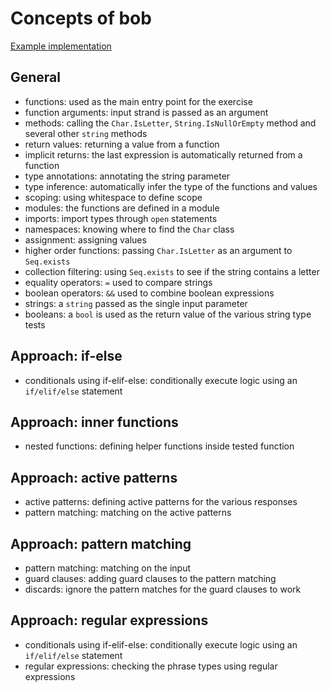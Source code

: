 # Concepts of bob

[Example implementation](https://github.com/exercism/fsharp/blob/master/exercises/bob/Example.fs)

## General

- functions: used as the main entry point for the exercise
- function arguments: input strand is passed as an argument
- methods: calling the `Char.IsLetter`, `String.IsNullOrEmpty` method and several other `string` methods
- return values: returning a value from a function
- implicit returns: the last expression is automatically returned from a function
- type annotations: annotating the string parameter
- type inference: automatically infer the type of the functions and values
- scoping: using whitespace to define scope
- modules: the functions are defined in a module
- imports: import types through `open` statements
- namespaces: knowing where to find the `Char` class
- assignment: assigning values
- higher order functions: passing `Char.IsLetter` as an argument to `Seq.exists`
- collection filtering: using `Seq.exists` to see if the string contains a letter
- equality operators: `=` used to compare strings
- boolean operators: `&&` used to combine boolean expressions
- strings: a `string` passed as the single input parameter
- booleans: a `bool` is used as the return value of the various string type tests

## Approach: if-else

- conditionals using if-elif-else: conditionally execute logic using an `if/elif/else` statement

## Approach: inner functions

- nested functions: defining helper functions inside tested function

## Approach: active patterns

- active patterns: defining active patterns for the various responses
- pattern matching: matching on the active patterns

## Approach: pattern matching

- pattern matching: matching on the input
- guard clauses: adding guard clauses to the pattern matching
- discards: ignore the pattern matches for the guard clauses to work

## Approach: regular expressions

- conditionals using if-elif-else: conditionally execute logic using an `if/elif/else` statement
- regular expressions: checking the phrase types using regular expressions
